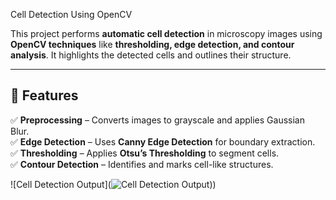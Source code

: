 Cell Detection Using OpenCV

This project performs **automatic cell detection** in microscopy images using **OpenCV techniques** like **thresholding, edge detection, and contour analysis**. It highlights the detected cells and outlines their structure.

---

## 📌 Features
✅ **Preprocessing** – Converts images to grayscale and applies Gaussian Blur.  
✅ **Edge Detection** – Uses **Canny Edge Detection** for boundary extraction.  
✅ **Thresholding** – Applies **Otsu’s Thresholding** to segment cells.  
✅ **Contour Detection** – Identifies and marks cell-like structures.  

![Cell Detection Output](![Cell Detection Output](screenshots/output.png)))

